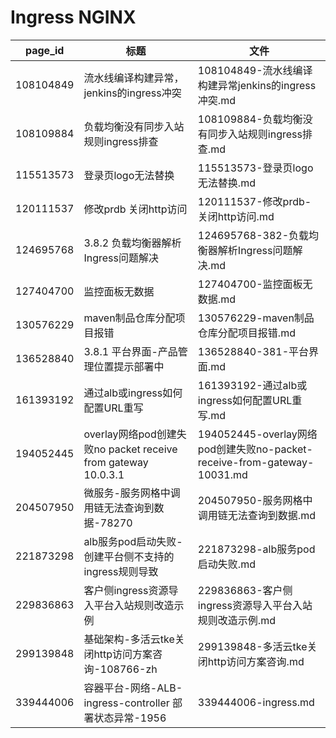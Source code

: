 # Ingress NGINX

| page_id | 标题 | 文件 |
|---|---|---|
| 108104849 | 流水线编译构建异常，jenkins的ingress冲突 | 108104849-流水线编译构建异常jenkins的ingress冲突.md |
| 108109884 | 负载均衡没有同步入站规则ingress排查 | 108109884-负载均衡没有同步入站规则ingress排查.md |
| 115513573 | 登录页logo无法替换 | 115513573-登录页logo无法替换.md |
| 120111537 | 修改prdb 关闭http访问 | 120111537-修改prdb-关闭http访问.md |
| 124695768 | 3.8.2 负载均衡器解析Ingress问题解决 | 124695768-382-负载均衡器解析Ingress问题解决.md |
| 127404700 | 监控面板无数据 | 127404700-监控面板无数据.md |
| 130576229 | maven制品仓库分配项目报错 | 130576229-maven制品仓库分配项目报错.md |
| 136528840 | 3.8.1 平台界面-产品管理位置提示部署中 | 136528840-381-平台界面.md |
| 161393192 | 通过alb或ingress如何配置URL重写 | 161393192-通过alb或ingress如何配置URL重写.md |
| 194052445 | overlay网络pod创建失败no packet receive from gateway 10.0.3.1 | 194052445-overlay网络pod创建失败no-packet-receive-from-gateway-10031.md |
| 204507950 | 微服务-服务网格中调用链无法查询到数据-78270 | 204507950-服务网格中调用链无法查询到数据.md |
| 221873298 | alb服务pod启动失败-创建平台侧不支持的ingress规则导致 | 221873298-alb服务pod启动失败.md |
| 229836863 | 客户侧ingress资源导入平台入站规则改造示例 | 229836863-客户侧ingress资源导入平台入站规则改造示例.md |
| 299139848 | 基础架构-多活云tke关闭http访问方案咨询-108766-zh | 299139848-多活云tke关闭http访问方案咨询.md |
| 339444006 | 容器平台-网络-ALB-ingress-controller 部署状态异常-1956 | 339444006-ingress.md |
